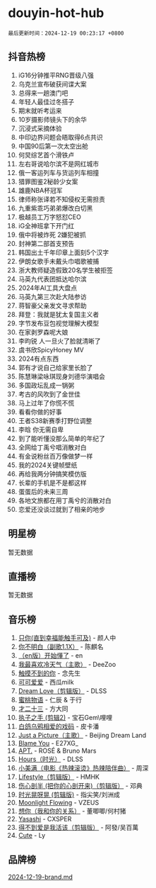 # douyin-hot-hub

`最后更新时间：2024-12-19 00:23:17 +0800`

## 抖音热榜

1. iG16分钟推平RNG晋级八强
1. 乌克兰宣布破获间谍大案
1. 总得来一趟澳门吧
1. 年轻人最佳过冬搭子
1. 期末就听考运来
1. 10岁摄影师镜头下的余华
1. 沉浸式采摘体验
1. 中印边界问题会晤取得6点共识
1. 中国90后第一次太空出舱
1. 何炅综艺首个滑铁卢
1. 左右哥说哈尔滨不是网红城市
1. 俄一客运列车与货运列车相撞
1. 猎罪图鉴2秘龄少女案
1. 雄鹿NBA杯冠军
1. 律师称张译若不知侵权无需担责
1. 九重紫乖巧弟弟爆改白切黑
1. 极越员工万字怒怼CEO
1. iG全神班拿下开门红
1. 俄中将被炸死 2嫌犯被抓
1. 封神第二部首支预告
1. 韩国出土千年印章上面刻5个汉字
1. 伊朗女歌手未戴头巾唱歌被捕
1. 浙大教师疑造假致20名学生被拒签
1. 马英九代表团抵达哈尔滨
1. 2024年AI工具大盘点
1. 马英九第三次赴大陆参访
1. 蒋智豪父亲发文寻求帮助
1. 拜登：我就是犹太复国主义者
1. 字节发布豆包视觉理解大模型
1. 在家剥罗森呢大娘
1. 李昀锐 人一旦火了脸就清晰了
1. 虞书欣SpicyHoney MV
1. 2024有点东西
1. 郭有才说自己给家里长脸了
1. 陈慧琳梁咏琪现身刘德华演唱会
1. 多国政坛乱成一锅粥
1. 考古的风吹到了金世佳
1. 马上过年了你慌不慌
1. 看看你做的好事
1. 王者S38新赛季打野位调整
1. 李晗 你无需自卑
1. 到了能听懂没那么简单的年纪了
1. 全网给丁禹兮唱消散对白
1. 有金说粉丝百万像做梦一样
1. 我的2024关键帧壁纸
1. 再给我两分钟搞笑模仿版
1. 长辈的手机是不是都这样
1. 蛋蛋后的未来三周
1. 各地文旅都在用丁禹兮的消散对白
1. 恋爱还没谈过就到了相亲的地步

## 明星榜

暂无数据

## 直播榜

暂无数据

## 音乐榜

1. [只你(直到幸福能触手可及)](https://sf5-hl-cdn-tos.douyinstatic.com/obj/tos-cn-ve-2774/o0lBkRDzFTeaVSUz3ZZSCBVtZ5DIMQGfgmEAuE) - 颜人中
1. [你不明白（副歌1.1X）](https://sf5-hl-cdn-tos.douyinstatic.com/obj/tos-cn-ve-2774/o4LBQK7fIoonFBCeIzPNZvHDgEDtQ2ErnrKvM1) - 陈麒名
1. [（en版）开始懂了](https://sf5-hl-cdn-tos.douyinstatic.com/obj/tos-cn-ve-2774/ow9G4MKH32zBIDHGvNiTAimWsAJB5QxhCIfIME) - en
1. [我最喜欢冷天气（主歌）](https://sf5-hl-cdn-tos.douyinstatic.com/obj/tos-cn-ve-2774/ogd10efzCApmGsmwZRmIKrEMfCZLg7MycZu3ew) - DeeZoo
1. [触摸不到的你](https://sf5-hl-cdn-tos.douyinstatic.com/obj/tos-cn-ve-2774/oUBR0G6KDYpIwoshClFdQfZDNBfTnrBQE7gXtN) - 念先生
1. [可可爱爱](https://sf5-hl-cdn-tos.douyinstatic.com/obj/tos-cn-ve-2774/0deb1e75aea643b9927ba26aaafa29dd) - 西瓜milk
1. [Dream Love（剪辑版）](https://sf5-hl-cdn-tos.douyinstatic.com/obj/tos-cn-ve-2774/oUn3DKyIgBFIsCFZmAMM8qSJyMtlgLfoPqyDEe) - DLSS
1. [蜜桃物语](https://sf5-hl-cdn-tos.douyinstatic.com/obj/tos-cn-ve-2774/oIhOSCZtIACtYU4XQkngiW9kCBfVD1Fz9IYeqL) - 仁辰 & 于行
1. [才二十三](https://sf3-cdn-tos.douyinstatic.com/obj/tos-cn-ve-2774/okABdOmMEBYDDBvkgYQ5JfEqFtCZvQxf4aRjDI) - 方大同
1. [执子之手 (剪辑2)](https://sf5-hl-cdn-tos.douyinstatic.com/obj/tos-cn-ve-2774/oUoZLQjCc31XzqsBnBQUNgeKtYPBcgbFDwtfcu) - 宝石Gem\哩哩
1. [白鸽乌鸦相爱的戏码](https://sf5-hl-cdn-tos.douyinstatic.com/obj/tos-cn-ve-2774/oMVVEf6eDAOmFtNtCsEqKpIorBDM8Nkg6TZRqC) - 皮卡潘
1. [Just a Picture（主歌）](https://sf5-hl-cdn-tos.douyinstatic.com/obj/tos-cn-ve-2774/oc0usFBZCDnAGbtQig7oCaDsQfCYjcAEfWYQkF) - Beijing Dream Land
1. [Blame You](https://sf5-hl-cdn-tos.douyinstatic.com/obj/tos-cn-ve-2774/oAceIDVL0BC2DJC0Qwi8AZnQAtBgZBbMMpfdzi) - E27XG_
1. [APT.](https://sf5-hl-cdn-tos.douyinstatic.com/obj/tos-cn-ve-2774/ooHxBnfDQIxBZontIlGfpTy5PBxCgEccFO1OMg) - ROSÉ & Bruno Mars
1. [Hours（时光）](https://sf6-cdn-tos.douyinstatic.com/obj/tos-cn-ve-2774/oES9g0DgeYmDFDVCLNfBZZsnLvGF4utxCEAm1Q) - DLSS
1. [小美满（电影《热辣滚烫》热辣陪伴曲）](https://sf5-hl-cdn-tos.douyinstatic.com/obj/tos-cn-ve-2774/o0GAn2lSgfZIDUgtevCGDQYnFg4CwnrBaxbTZL) - 周深
1. [Lifestyle（剪辑版）](https://sf5-hl-cdn-tos.douyinstatic.com/obj/tos-cn-ve-2774/owfqGgjwG3V5lCLaAIezFMeg3LtuKNBaZKgzPV) - HMHK
1. [伤心剖半 (把你的心剖开来)（剪辑版）](https://sf5-hl-cdn-tos.douyinstatic.com/obj/tos-cn-ve-2774/oE3a4kLafIGYPYIFXlEAefIrO0MvzyEDgbuTmC) - 邓典
1. [时光晃呀晃 (剪辑版)](https://sf5-hl-cdn-tos.douyinstatic.com/obj/tos-cn-ve-2774/o8ACeQem3gwI1x3GIYGAfKG0LJebKFRJDwRwyW) - 指尖笑/刘洲成
1. [Moonlight Flowing](https://sf5-hl-cdn-tos.douyinstatic.com/obj/tos-cn-ve-2774/oopZsCtRnQgOhEYmv9FfBBgwmeaQmWQQZED9tN) - VZEUS
1. [想你（我和你的关系）](https://sf5-hl-cdn-tos.douyinstatic.com/obj/tos-cn-ve-2774/o8QxhcOBDYYX0zqKCjFVQXZ3RBffnRBQEogitG) - 董唧唧/何村猪
1. [Yasashi](https://sf5-hl-cdn-tos.douyinstatic.com/obj/tos-cn-ve-2774/oEIqAlutRBGQZgZf2VMCuFEBmaD2bgJG6fCQaQ) - CXSPER
1. [得不到爱是我活该（剪辑版）](https://sf5-hl-cdn-tos.douyinstatic.com/obj/tos-cn-ve-2774/os0cIhiBc3fAa9kPjzM5WTrMggiK3sBnZDAwpQ) - 阿發/吴百萬
1. [Cute](https://sf6-cdn-tos.douyinstatic.com/obj/tos-cn-ve-2774/o4IbIzHWKAAB4wsS5qMBRiiAlEBGTpQRNfFvuo) - Ly

## 品牌榜

[2024-12-19-brand.md](2024-12-19-brand.md)
